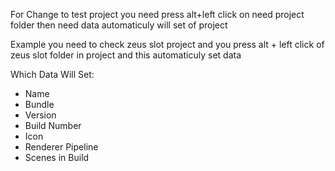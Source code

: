For Change to test project you need press alt+left click on need project folder then need data automaticuly will set of project

Example you need to check zeus slot project and you press alt + left click of zeus slot folder in project and this automaticuly set data

Which Data Will Set:
- Name
- Bundle
- Version
- Build Number
- Icon
- Renderer Pipeline
- Scenes in Build
